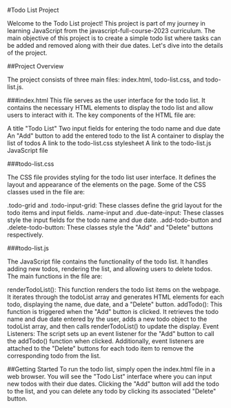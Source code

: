 #Todo List Project

Welcome to the Todo List project! This project is part of my journey in learning JavaScript from the javascript-full-course-2023 curriculum. The main objective of this project is to create a simple todo list where tasks can be added and removed along with their due dates. Let's dive into the details of the project.

##Project Overview

The project consists of three main files: index.html, todo-list.css, and todo-list.js.

###index.html
This file serves as the user interface for the todo list. It contains the necessary HTML elements to display the todo list and allow users to interact with it. The key components of the HTML file are:

A title "Todo List"
Two input fields for entering the todo name and due date
An "Add" button to add the entered todo to the list
A container to display the list of todos
A link to the todo-list.css stylesheet
A link to the todo-list.js JavaScript file

###todo-list.css

The CSS file provides styling for the todo list user interface. It defines the layout and appearance of the elements on the page. Some of the CSS classes used in the file are:

.todo-grid and .todo-input-grid: These classes define the grid layout for the todo items and input fields.
.name-input and .due-date-input: These classes style the input fields for the todo name and due date.
.add-todo-button and .delete-todo-button: These classes style the "Add" and "Delete" buttons respectively.

###todo-list.js

The JavaScript file contains the functionality of the todo list. It handles adding new todos, rendering the list, and allowing users to delete todos. The main functions in the file are:

renderTodoList(): This function renders the todo list items on the webpage. It iterates through the todoList array and generates HTML elements for each todo, displaying the name, due date, and a "Delete" button.
addTodo(): This function is triggered when the "Add" button is clicked. It retrieves the todo name and due date entered by the user, adds a new todo object to the todoList array, and then calls renderTodoList() to update the display.
Event Listeners: The script sets up an event listener for the "Add" button to call the addTodo() function when clicked. Additionally, event listeners are attached to the "Delete" buttons for each todo item to remove the corresponding todo from the list.

##Getting Started
To run the todo list, simply open the index.html file in a web browser. You will see the "Todo List" interface where you can input new todos with their due dates. Clicking the "Add" button will add the todo to the list, and you can delete any todo by clicking its associated "Delete" button.
